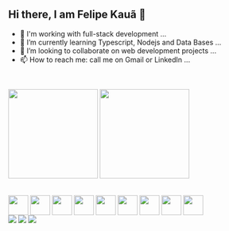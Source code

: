 ## Hi there, I am Felipe Kauã 👋

- 🔭 I'm working with full-stack development ...
- 🌱 I’m currently learning Typescript, Nodejs and Data Bases ...
- 👯 I’m looking to collaborate on web development projects ...
- 📫 How to reach me: call me on Gmail or LinkedIn ...

<br><div>
<img height="180em" src="https://github-readme-stats.vercel.app/api?username=lepskaleps&show_icons=true&theme=cobalt">
<img height="180em" src="https://github-readme-stats.vercel.app/api/top-langs/?username=lepskaleps">
</div>

<div style="display: inline-block"><br>
          
  <img align="center" height="40" width="40" src="https://cdn.jsdelivr.net/gh/devicons/devicon@latest/icons/javascript/javascript-original.svg" />
  <img align="center" height="40" width="40" src="https://cdn.jsdelivr.net/gh/devicons/devicon@latest/icons/html5/html5-original-wordmark.svg" />
  <img align="center" height="40" width="40" src="https://cdn.jsdelivr.net/gh/devicons/devicon@latest/icons/css3/css3-original-wordmark.svg" />
  <img align="center" height="40" width="40" src="https://cdn.jsdelivr.net/gh/devicons/devicon@latest/icons/nodejs/nodejs-original-wordmark.svg" />
  <img align="center" height="40" width="40" src="https://cdn.jsdelivr.net/gh/devicons/devicon@latest/icons/mongodb/mongodb-original-wordmark.svg" />
  <img align="center" height="40" width="40" src="https://cdn.jsdelivr.net/gh/devicons/devicon@latest/icons/mysql/mysql-original-wordmark.svg" />
  <img align="center" height="40" width="40" src="https://cdn.jsdelivr.net/gh/devicons/devicon@latest/icons/git/git-original.svg" />
  <img align="center" height="40" width="40" src="https://cdn.jsdelivr.net/gh/devicons/devicon@latest/icons/github/github-original.svg" />
  <img align="center" height="40" width="40" src="https://cdn.jsdelivr.net/gh/devicons/devicon@latest/icons/linux/linux-original.svg" />
  
</div><br>

 <div>
   <a href="https://www.linkedin.com/in/felipekauã"><img src="https://img.shields.io/badge/LinkedIn-0077B5?style=for-the-badge&logo=linkedin&logoColor=white" target="_blank"></a>
   <a href="mailto:felipekalepi@gmail.com"><img src="https://img.shields.io/badge/Gmail-D14836?style=for-the-badge&logo=gmail&logoColor=white" target="_blank"></a>
   <a href="https://github.com/lepskaleps"><img src="https://img.shields.io/badge/GitHub-100000?style=for-the-badge&logo=github&logoColor=white" target="_blank"></a>
 </div>

 
